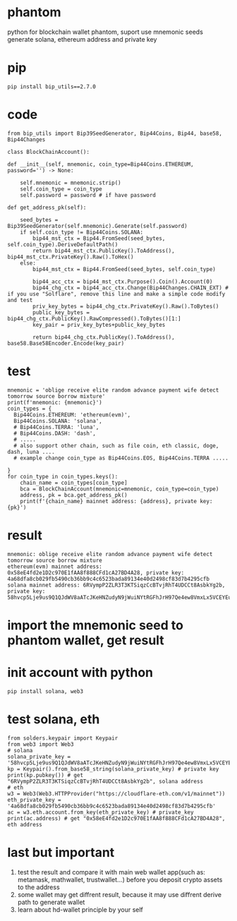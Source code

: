 # phantom
python for blockchain wallet phantom, suport use mnemonic seeds generate solana, ethereum address and private key
# pip
    pip install bip_utils==2.7.0
# code
    from bip_utils import Bip39SeedGenerator, Bip44Coins, Bip44, base58, Bip44Changes

    class BlockChainAccount():

    def __init__(self, mnemonic, coin_type=Bip44Coins.ETHEREUM, password='') -> None:

        self.mnemonic = mnemonic.strip()
        self.coin_type = coin_type
        self.password = password # if have password

    def get_address_pk(self):

        seed_bytes = Bip39SeedGenerator(self.mnemonic).Generate(self.password)
        if self.coin_type != Bip44Coins.SOLANA:
            bip44_mst_ctx = Bip44.FromSeed(seed_bytes, self.coin_type).DeriveDefaultPath()
            return bip44_mst_ctx.PublicKey().ToAddress(), bip44_mst_ctx.PrivateKey().Raw().ToHex()
        else:
            bip44_mst_ctx = Bip44.FromSeed(seed_bytes, self.coin_type)
           
            bip44_acc_ctx = bip44_mst_ctx.Purpose().Coin().Account(0)
            bip44_chg_ctx = bip44_acc_ctx.Change(Bip44Changes.CHAIN_EXT) # if you use "Solflare", remove this line and make a simple code modify and test
            priv_key_bytes = bip44_chg_ctx.PrivateKey().Raw().ToBytes()
            public_key_bytes = bip44_chg_ctx.PublicKey().RawCompressed().ToBytes()[1:]
            key_pair = priv_key_bytes+public_key_bytes

            return bip44_chg_ctx.PublicKey().ToAddress(), base58.Base58Encoder.Encode(key_pair)
# test
    mnemonic = 'oblige receive elite random advance payment wife detect tomorrow source borrow mixture'
    print(f'mnemonic: {mnemonic}')
    coin_types = {
      Bip44Coins.ETHEREUM: 'ethereum(evm)',
      Bip44Coins.SOLANA: 'solana',
      # Bip44Coins.TERRA: 'luna',
      # Bip44Coins.DASH: 'dash',
      # .....
      # also support other chain, such as file coin, eth classic, doge, dash, luna ....
      # example change coin_type as Bip44Coins.EOS, Bip44Coins.TERRA .....
   
    }
    for coin_type in coin_types.keys():
        chain_name = coin_types[coin_type]
        bca = BlockChainAccount(mnemonic=mnemonic, coin_type=coin_type)
        address, pk = bca.get_address_pk()
        print(f'{chain_name} mainnet address: {address}, private key: {pk}')
# result
    mnemonic: oblige receive elite random advance payment wife detect tomorrow source borrow mixture
    ethereum(evm) mainnet address: 0x58eE4fd2e1D2c970E1fAA8f888CFd1cA27BD4A28, private key: 4a68dfa8cb029fb5490cb36bb9c4c6523bada89134e40d2498cf83d7b4295cfb
    solana mainnet address: 6RVympP2ZLR3T3KTSiqzCcBTvjRhT4UDCCt8AsbkYg2b, private key: 58hvcp5Lje9us9Q1QJdWV8aATcJKeHNZudyN9jWuiNYtRGFhJrH97Qe4ew8VmxLx5VCEYEuHGWRZuaFLr6A4euqR

# import the mnemonic seed to phantom wallet, get result

# init account with python
    pip install solana, web3
# test solana, eth
    from solders.keypair import Keypair
    from web3 import Web3
    # solana
    solana_private_key = '58hvcp5Lje9us9Q1QJdWV8aATcJKeHNZudyN9jWuiNYtRGFhJrH97Qe4ew8VmxLx5VCEYEuHGWRZuaFLr6A4euqR'
    kp = Keypair().from_base58_string(solana_private_key) # private key
    print(kp.pubkey()) # get "6RVympP2ZLR3T3KTSiqzCcBTvjRhT4UDCCt8AsbkYg2b", solana address
    # eth
    w3 = Web3(Web3.HTTPProvider("https://cloudflare-eth.com/v1/mainnet"))
    eth_private_key = '4a68dfa8cb029fb5490cb36bb9c4c6523bada89134e40d2498cf83d7b4295cfb'
    ac = w3.eth.account.from_key(eth_private_key) # private_key
    print(ac.address) # get "0x58eE4fd2e1D2c970E1fAA8f888CFd1cA27BD4A28", eth address
# last but important
1. test the result and compare it with main web wallet app(such as: metamask, mathwallet, trustwallet...) before you deposit crypto assets to the address
2. some wallet may get diffrent result, because it may use diffrent derive path to generate wallet
3. learn about hd-wallet principle by your self
